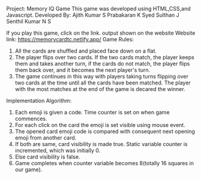 Project: Memory IQ Game
This game was developed using HTML,CSS,and Javascript.
Developed By:
Ajith Kumar S
Prabakaran K
Syed Sulthan J
Senthil Kumar N S

If you play this game, click on the link.
output shown on the website
Website link: https://memorycardtc.netlify.app/
Game Rules: 
1. All the cards are shuffled and placed face down on a flat.
2. The player flips over two cards. If the two cards match, the player keeps them and takes another turn, if the cards do not match,
the player flips them back over, and it becomes the next player's turn.
3. The game continues in this way with players taking turns flipping over two cards at the time until all the cards have been matched.
The player with the most matches at the end of the game is decared the winner.

Implementation Algorithm:
1. Each emoji is given a code. Time counter is set on when game commences.
2. For each click on the card the emoji is set visible using mouse event.
3. The opened card emoji code is compared with consequent next opening emoji from another card.
4. If both are same, card visibility is made true. Static variable counter is incremented, which was initially 0.
5. Else card visibility is false. 
6. Game completes when counter variable becomes 8(totally 16 squares in our game).


